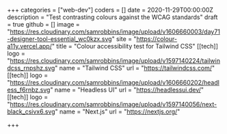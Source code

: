 +++
categories = ["web-dev"]
coders = []
date = 2020-11-29T00:00:00Z
description = "Test contrasting colours against the WCAG standards"
draft = true
github = []
image = "https://res.cloudinary.com/samrobbins/image/upload/v1606660003/day71-designer-tool-essential_wc0kzx.svg"
site = "https://colour-a11y.vercel.app/"
title = "Colour accessibility test for Tailwind CSS"
[[tech]]
logo = "https://res.cloudinary.com/samrobbins/image/upload/v1597140224/tailwindcss_rnpshz.svg"
name = "Tailwind CSS"
url = "https://tailwindcss.com/"
[[tech]]
logo = "https://res.cloudinary.com/samrobbins/image/upload/v1606660202/headless_f6rnbz.svg"
name = "Headless UI"
url = "https://headlessui.dev/"
[[tech]]
logo = "https://res.cloudinary.com/samrobbins/image/upload/v1597140056/next-black_csivx6.svg"
name = "Next.js"
url = "https://nextjs.org/"

+++

